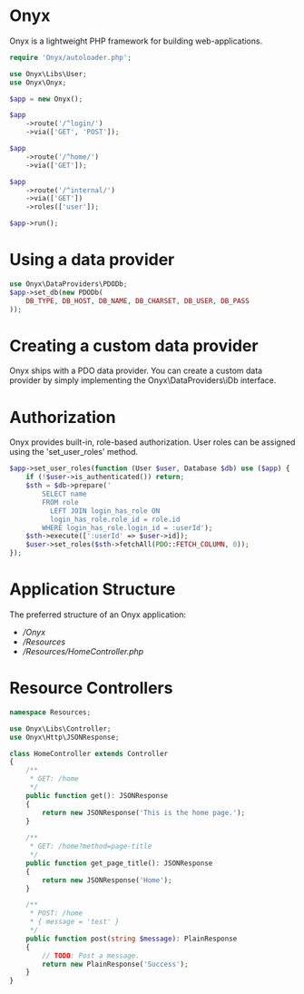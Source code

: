 # Onyx

Onyx is a lightweight PHP framework for building web-applications.

```php
require 'Onyx/autoloader.php';

use Onyx\Libs\User;
use Onyx\Onyx;

$app = new Onyx();

$app
    ->route('/^login/')
	->via(['GET', 'POST']);

$app
    ->route('/^home/')
	->via(['GET']);

$app
    ->route('/^internal/')
	->via(['GET'])
    ->roles(['user']);

$app->run();
```

# Using a data provider

```php
use Onyx\DataProviders\PDODb;
$app->set_db(new PDODb(
    DB_TYPE, DB_HOST, DB_NAME, DB_CHARSET, DB_USER, DB_PASS
));
```

# Creating a custom data provider

Onyx ships with a PDO data provider.
You can create a custom data provider by simply implementing the Onyx\DataProviders\iDb interface.

# Authorization

Onyx provides built-in, role-based authorization.
User roles can be assigned using the 'set_user_roles' method.

```php
$app->set_user_roles(function (User $user, Database $db) use ($app) {
    if (!$user->is_authenticated()) return;
    $sth = $db->prepare('
		SELECT name
		FROM role
		  LEFT JOIN login_has_role ON 
		  login_has_role.role_id = role.id
		WHERE login_has_role.login_id = :userId');
    $sth->execute([':userId' => $user->id]);
    $user->set_roles($sth->fetchAll(PDO::FETCH_COLUMN, 0));
});
```

# Application Structure

The preferred structure of an Onyx application:
* */Onyx*
* */Resources*
* */Resources/HomeController.php*

# Resource Controllers

```php
namespace Resources;

use Onyx\Libs\Controller;
use Onyx\Http\JSONResponse;

class HomeController extends Controller
{
	/**
	 * GET: /home
	 */
	public function get(): JSONResponse
	{
		return new JSONResponse('This is the home page.');
	}
	
	/**
	 * GET: /home?method=page-title
	 */
	public function get_page_title(): JSONResponse
	{
		return new JSONResponse('Home');
	}

    /**
     * POST: /home
     * { message = 'test' }
     */
    public function post(string $message): PlainResponse
    {
        // TODO: Post a message.
        return new PlainResponse('Success');
    }
}
```